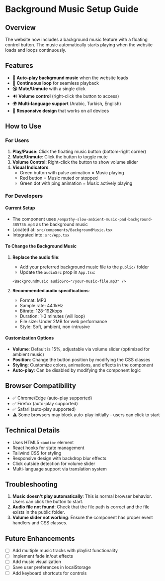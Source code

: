 # Background Music Setup Guide

## Overview
The website now includes a background music feature with a floating control button. The music automatically starts playing when the website loads and loops continuously.

## Features
- 🎵 **Auto-play background music** when the website loads
- 🔄 **Continuous loop** for seamless playback
- 🔇 **Mute/Unmute** with a single click
- 🔊 **Volume control** (right-click the button to access)
- 🌍 **Multi-language support** (Arabic, Turkish, English)
- 📱 **Responsive design** that works on all devices

## How to Use

### For Users
1. **Play/Pause**: Click the floating music button (bottom-right corner)
2. **Mute/Unmute**: Click the button to toggle mute
3. **Volume Control**: Right-click the button to show volume slider
4. **Visual Indicators**: 
   - Green button with pulse animation = Music playing
   - Red button = Music muted or stopped
   - Green dot with ping animation = Music actively playing

### For Developers

#### Current Setup
- The component uses `/empathy-slow-ambient-music-pad-background-385736.mp3` as the background music
- Located at: `src/components/BackgroundMusic.tsx`
- Integrated into: `src/App.tsx`

#### To Change the Background Music
1. **Replace the audio file**:
   - Add your preferred background music file to the `public/` folder
   - Update the `audioSrc` prop in `App.tsx`:
   ```tsx
   <BackgroundMusic audioSrc="/your-music-file.mp3" />
   ```

2. **Recommended audio specifications**:
   - Format: MP3
   - Sample rate: 44.1kHz
   - Bitrate: 128-192kbps
   - Duration: 1-3 minutes (will loop)
   - File size: Under 2MB for web performance
   - Style: Soft, ambient, non-intrusive

#### Customization Options
- **Volume**: Default is 15%, adjustable via volume slider (optimized for ambient music)
- **Position**: Change the button position by modifying the CSS classes
- **Styling**: Customize colors, animations, and effects in the component
- **Auto-play**: Can be disabled by modifying the component logic

## Browser Compatibility
- ✅ Chrome/Edge (auto-play supported)
- ✅ Firefox (auto-play supported)
- ✅ Safari (auto-play supported)
- ⚠️ Some browsers may block auto-play initially - users can click to start

## Technical Details
- Uses HTML5 `<audio>` element
- React hooks for state management
- Tailwind CSS for styling
- Responsive design with backdrop blur effects
- Click outside detection for volume slider
- Multi-language support via translation system

## Troubleshooting
1. **Music doesn't play automatically**: This is normal browser behavior. Users can click the button to start.
2. **Audio file not found**: Check that the file path is correct and the file exists in the public folder.
3. **Volume slider not working**: Ensure the component has proper event handlers and CSS classes.

## Future Enhancements
- [ ] Add multiple music tracks with playlist functionality
- [ ] Implement fade in/out effects
- [ ] Add music visualization
- [ ] Save user preferences in localStorage
- [ ] Add keyboard shortcuts for controls
